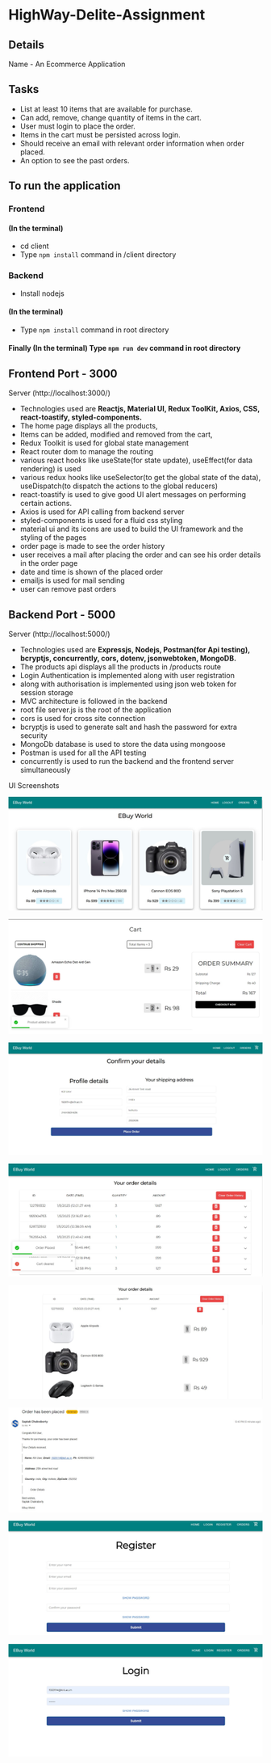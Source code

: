 # HighWay-Delite-Assignment

## Details

Name - An Ecommerce Application

## Tasks

- List at least 10 items that are available for purchase.
- Can add, remove, change quantity of items in the cart.
- User must login to place the order.
- Items in the cart must be persisted across login.
- Should receive an email with relevant order information when order placed.
- An option to see the past orders.

## To run the application

### Frontend

#### (In the terminal)
- cd client
- Type `npm install` command in /client directory

### Backend

- Install nodejs

#### (In the terminal)
- Type `npm install` command in root directory

#### Finally (In the terminal) Type `npm run dev` command in root directory

## Frontend Port - 3000

Server (http://localhost:3000/)

- Technologies used are <b>Reactjs, Material UI, Redux ToolKit, Axios, CSS, react-toastify, styled-components.</b>
- The home page displays all the products,
- Items can be added, modified and removed from the cart,
- Redux Toolkit is used for global state management
- React router dom to manage the routing
- various react hooks like useState(for state update), useEffect(for data rendering) is used
- various redux hooks like useSelector(to get the global state of the data), useDispatch(to dispatch the actions to the global reducers)
- react-toastify is used to give good UI alert messages on performing certain actions.
- Axios is used for API calling from backend server
- styled-components is used for a fluid css styling
- material ui and its icons are used to build the UI framework and the styling of the pages
- order page is made to see the order history
- user receives a mail after placing the order and can see his order details in the order page
- date and time is shown of the placed order
- emailjs is used for mail sending
- user can remove past orders

## Backend Port - 5000

Server (http://localhost:5000/)

- Technologies used are <b>Expressjs, Nodejs, Postman(for Api testing), bcryptjs, concurrently, cors, dotenv, jsonwebtoken, MongoDB.</b>
- The products api displays all the products in /products route
- Login Authentication is implemented along with user registration
- along with authorisation is implemented using json web token for session storage
- MVC architecture is followed in the backend
- root file server.js is the root of the application
- cors is used for cross site connection
- bcryptjs is used to generate salt and hash the password for extra security
- MongoDb database is used to store the data using mongoose
- Postman is used for all the API testing
- concurrently is used to run the backend and the frontend server simultaneously

UI Screenshots

![alt text](screenshots/home_page.jpg)

![alt text](screenshots/cart_page.jpg)

![alt text](screenshots/checkout_page.jpg)

![alt text](screenshots/order_history_page.jpg)

![alt text](screenshots/past_orders.jpg)

![alt text](screenshots/email_info.jpg)

![alt text](screenshots/register_page.jpg)

![alt text](screenshots/login_page.jpg)

